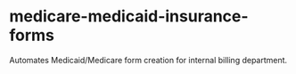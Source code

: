 # medicare-medicaid-insurance-forms
Automates Medicaid/Medicare form creation for internal billing department.
